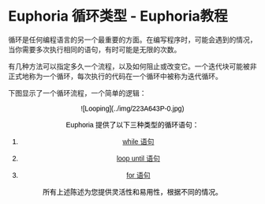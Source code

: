 # Euphoria 循环类型 - Euphoria教程

循环是任何编程语言的另一个最重要的方面。在编写程序时，可能会遇到的情况，当你需要多次执行相同的语句，有时可能是无限的次数。

有几种方法可以指定多久一个流程，以及如何阻止或改变它。一个迭代块可能被非正式地称为一个循环，每次执行的代码在一个循环中被称为迭代循环。

下图显示了一个循环流程，一个简单的逻辑：

<center style="color: rgb(0, 0, 0); font-family: verdana, helvetica, arial, sans-serif;">![Looping](../img/223A643P-0.jpg)

Euphoria 提供了以下三种类型的循环语句：

1.  [while 语句](http://www.yiibai.com/euphoria/euphoria_while_statement.html "while statement")

2.  [loop until 语句](http://www.yiibai.com/euphoria/euphoria_until_statement.html "loop until statement")

3.  [for 语句](http://www.yiibai.com/euphoria/euphoria_for_statement.html "for statement")

所有上述陈述为您提供灵活性和易用性，根据不同的情况。



